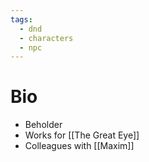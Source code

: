```yaml
---
tags:
  - dnd
  - characters
  - npc
---
```

# Bio
- Beholder
- Works for [[The Great Eye]]
- Colleagues with [[Maxim]]